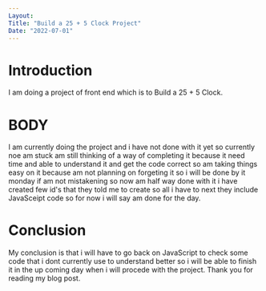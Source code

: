 ```yaml
---
Layout:
Title: "Build a 25 + 5 Clock Project"
Date: "2022-07-01"
---
```


# Introduction

I am doing a project of front end which is to Build a 25 + 5 Clock.

# BODY 

I am currently doing the project and i have not done with it yet so currently noe am stuck am still thinking of a way of completing it because it need time and able to understand it and get the code correct so am taking things easy on it because am not planning on forgeting it so i will be done by it monday if am not mistakening so now am half way done with it i have created few id's that they told me to create so all i have to next they include JavaSceipt code so for now i will say am done for the day.

# Conclusion 

My conclusion is that i will have to go back on JavaScript to check some code that i dont currently use to understand better so i will be able to finish it in the up coming day when i will procede with the project. Thank you for reading my blog post.